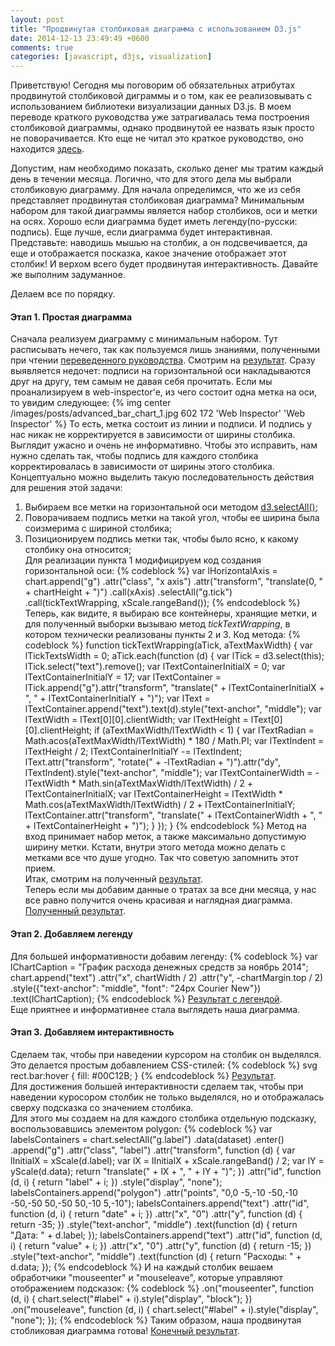 ```yaml
---
layout: post
title: "Продвинутая столбиковая диаграмма с использованием D3.js"
date: 2014-12-13 23:49:49 +0600
comments: true
categories: [javascript, d3js, visualization]
---
```

Приветствую!
Сегодня мы поговорим об обязательных атрибутах продвинутой столбиковой диграммы и о том, как ее реализовывать с использованием библиотеки визуализации данных D3.js. В моем переводе краткого руководства уже затрагивалась тема построения столбиковой диаграммы, однако продвинутой ее назвать язык просто не поворачивается. Кто еще не читал это краткое руководство, оно находится [здесь](http://serganbus.github.io/d3tutorials/making_bar_chart.html).

Допустим, нам необходимо показать, сколько денег мы тратим каждый день в течении месяца. Логично, что для этого дела мы выбрали столбиковую диаграмму. Для начала определимся, что же из себя представляет продвинутая столбиковая диаграмма? Минимальным набором для такой диаграммы является набор столбиков, оси и метки на осях. Хорошо если диаграмма будет иметь легенду(по-русски: подпись). Еще лучше, если диаграмма будет интерактивная. Представьте: наводишь мышью на столбик, а он подсвечивается, да еще и отображается посказка, какое значение отображает этот столбик! И верхом всего будет продвинутая интерактивность. Давайте же выполним задуманное.
<!-- more -->
Делаем все по порядку. 
#### Этап 1. Простая диаграмма
Сначала реализуем диаграмму с минимальным набором. Тут расписывать нечего, так как пользуемся лишь знаниями, полученными при чтении [переведенного руководства](http://serganbus.github.io/d3tutorials/index.html).
Смотрим на [результат](http://jsfiddle.net/Serganbus/0gbjxqf2/). Сразу выявляется недочет: подписи на горизонтальной оси накладываются друг на другу, тем самым не давая себя прочитать. Если мы проанализируем в web-inspector'e, из чего состоит одна метка на оси, то увидим следующее:
{% img center /images/posts/advanced_bar_chart_1.jpg 602 172 'Web Inspector' 'Web Inspector' %}
То есть, метка состоит из линии и подписи. И подпись у нас никак не корректируется в зависимости от ширины столбика. Выглядит ужасно и очень не информативно. Чтобы это исправить, нам нужно сделать так, чтобы подпись для каждого столбика корректировалась в зависимости от ширины этого столбика.  Концептуально можно выделить такую последовательность действия для решения этой задачи:   
1. Выбираем все метки на горизонтальной оси методом [d3.selectAll()](https://github.com/mbostock/d3/wiki/Selections#d3_selectAll);   
2. Поворачиваем подпись метки на такой угол, чтобы ее ширина была соизмерима с шириной столбика;   
3. Позиционируем подпись метки так, чтобы было ясно, к какому столбику она относится;   
Для реализации пункта 1 модифицируем код создания горизонтальной оси:
{% codeblock %}
var lHorizontalAxis = chart.append("g")
    .attr("class", "x axis")
    .attr("transform", "translate(0, " + chartHeight + ")")
    .call(xAxis)
    .selectAll("g.tick")
    .call(tickTextWrapping, xScale.rangeBand());
{% endcodeblock %}
Теперь, как видите, я выбираю все контейнеры, хранящие метки, и для полученный выборки вызываю метод *tickTextWrapping*, в котором технически реализованы пункты 2 и 3. Код метода:
{% codeblock %}
function tickTextWrapping(aTick, aTextMaxWidth) {
    var lTickTextsWidth = 0;
    aTick.each(function (d) {
        var lTick = d3.select(this);
        lTick.select("text").remove();
        var lTextContainerInitialX = 0;
        var lTextContainerInitialY = 17;
        var lTextContainer = lTick.append("g").attr("transform", "translate(" + lTextContainerInitialX + ", " + lTextContainerInitialY + ")");
        var lText = lTextContainer.append("text").text(d).style("text-anchor", "middle");
        var lTextWidth = lText[0][0].clientWidth;
        var lTextHeight = lText[0][0].clientHeight;
        if (aTextMaxWidth/lTextWidth < 1) {
            var lTextRadian = Math.acos(aTextMaxWidth/lTextWidth) * 180 / Math.PI;
            var lTextIndent = lTextHeight / 2;
            lTextContainerInitialY -= lTextIndent;
            lText.attr("transform", "rotate(" + -lTextRadian + ")").attr("dy", lTextIndent).style("text-anchor", "middle");
            var lTextContainerWidth = -lTextWidth * Math.sin(aTextMaxWidth/lTextWidth) / 2 + lTextContainerInitialX;
            var lTextContainerHeight = lTextWidth * Math.cos(aTextMaxWidth/lTextWidth) / 2 + lTextContainerInitialY;
            lTextContainer.attr("transform", "translate(" + lTextContainerWidth + ", " + lTextContainerHeight + ")");
        }
    });
}
{% endcodeblock %}
Метод на вход принимает набор меток, а также максимально допустимую ширину метки. Кстати, внутри этого метода можно делать с метками все что душе угодно. Так что советую запомнить этот прием.   
Итак, смотрим на полученный [результат](http://jsfiddle.net/Serganbus/0gbjxqf2/1/).   
Теперь если мы добавим данные о тратах за все дни месяца, у нас все равно получится очень красивая и наглядная диаграмма. [Полученный результат](http://jsfiddle.net/Serganbus/0gbjxqf2/2/).
#### Этап 2. Добавляем легенду
Для большей информативности добавим легенду:
{% codeblock %}
var lChartCaption = "График расхода денежных средств за ноябрь 2014";
chart.append("text")
    .attr("x", chartWidth / 2)
    .attr("y", -chartMargin.top / 2)
    .style({"text-anchor": "middle", "font": "24px Courier New"})
    .text(lChartCaption);
{% endcodeblock %}
[Результат с легендой](http://jsfiddle.net/Serganbus/0gbjxqf2/3/).   
Еще приятнее и информативнее стала выглядеть наша диаграмма.
#### Этап 3. Добавляем интерактивность
Сделаем так, чтобы при наведении курсором на столбик он выделялся. Это делается простым добавлением CSS-стилей:
{% codeblock %}
svg rect.bar:hover {
    fill: #00C12B;
}
{% endcodeblock %}
[Результат](http://jsfiddle.net/Serganbus/0gbjxqf2/4/).   
Для достижения большей интерактивности сделаем так, чтобы при наведении куросором столбик не только выделялся, но и отображалась сверху подсказка со значением столбика.   
Для этого мы создаем на для каждого столбика отдельную подсказку, воспользовавшись элементом polygon:
{% codeblock %}
var labelsContainers = chart.selectAll("g.label")
    .data(dataset)
    .enter()
    .append("g")
    .attr("class", "label")
    .attr("transform", function (d) {
        var lInitialX = xScale(d.label);
        var lX = lInitialX + xScale.rangeBand() / 2;
        var lY = yScale(d.data);
        return "translate(" + lX + ", " + lY + ")";
    })
    .attr("id", function (d, i) { return "label" + i; })
    .style("display", "none");
labelsContainers.append("polygon")
    .attr("points", "0,0 -5,-10 -50,-10 -50,-50 50,-50 50,-10 5,-10");
labelsContainers.append("text")
    .attr("id", function (d, i) { return "date" + i; })
    .attr("x", "0")
    .attr("y", function (d) {
        return -35;
    })
    .style("text-anchor", "middle")
    .text(function (d) { return "Дата: " + d.label; });
labelsContainers.append("text")
    .attr("id", function (d, i) { return "value" + i; })
    .attr("x", "0")
    .attr("y", function (d) {
        return -15;
    })
    .style("text-anchor", "middle")
    .text(function (d) { return "Расходы: " + d.data; });
{% endcodeblock %}
И на каждый столбик вешаем обработчики "mouseenter" и "mouseleave", которые управляют отображением подсказок:
{% codeblock %}
	.on("mouseenter", function (d, i) {
        chart.select("#label" + i).style("display", "block");
    })
    .on("mouseleave", function (d, i) { 
        chart.select("#label" + i).style("display", "none"); 
    });
{% endcodeblock %}
Таким образом, наша продвинутая стобликовая диаграмма готова!
[Конечный результат](http://jsfiddle.net/Serganbus/0gbjxqf2/5/).
